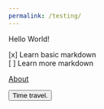 ```yaml
---
permalink: /testing/
---
```

Hello World!

[x] Learn basic markdown  
[ ] Learn more markdown

[About][About link]

[About link]: https://usernamethatisnttaken.github.io/ProjectsPortfolio/about

<p id="time"></p>

<script>
    var timeS = 0;
    // while(true) {
        var time = new Date();
        document.getElementById("time").html(ime.getSeconds() + timeS);
    // }
</script>
<button type="button" onclick="timeS = (timeS + 30) % 60">Time travel.</button>